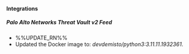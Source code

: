 
#### Integrations

##### Palo Alto Networks Threat Vault v2 Feed

- %%UPDATE_RN%%
- Updated the Docker image to: *devdemisto/python3:3.11.11.1932361*.
